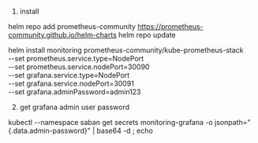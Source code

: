 1) install

helm repo add prometheus-community https://prometheus-community.github.io/helm-charts
helm repo update

helm install monitoring prometheus-community/kube-prometheus-stack \
  --set prometheus.service.type=NodePort \
  --set prometheus.service.nodePort=30090 \
  --set grafana.service.type=NodePort \
  --set grafana.service.nodePort=30091 \
  --set grafana.adminPassword=admin123


2) get grafana admin user password

kubectl --namespace saban get secrets monitoring-grafana -o jsonpath="{.data.admin-password}" | base64 -d ; echo


